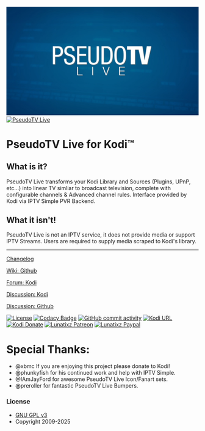 ![PseudoTV Live](https://raw.githubusercontent.com/PseudoTV/PseudoTV_Live/master/plugin.video.pseudotv.live/resources/images/fanart.jpg)
[![PseudoTV Live](https://opengraph.githubassets.com/b515e27858c045536f54116a571f79bda90cde077f4a9e87af8908cb0801b6a2/PseudoTV/PseudoTV_Live)](https://opengraph.githubassets.com/b515e27858c045536f54116a571f79bda90cde077f4a9e87af8908cb0801b6a2/PseudoTV/PseudoTV_Live)

# PseudoTV Live for Kodi™

## What is it?

PseudoTV Live transforms your Kodi Library and Sources (Plugins, UPnP, etc...) into linear TV simliar to broadcast television, complete with configurable channels & Advanced channel rules. Interface provided by Kodi via IPTV Simple PVR Backend.

## What it isn't!

PseudoTV Live is not an IPTV service, it does not provide media or support IPTV Streams. Users are required to supply media scraped to Kodi's library. 

---

[Changelog](https://github.com/PseudoTV/PseudoTV_Live/raw/master/plugin.video.pseudotv.live/changelog.txt)

[Wiki: Github](https://github.com/PseudoTV/PseudoTV_Live/wiki)

[Forum: Kodi](https://forum.kodi.tv/showthread.php?tid=355549)

[Discussion: Kodi](https://forum.kodi.tv/showthread.php?tid=346803)

[Discussion: Github](https://github.com/PseudoTV/PseudoTV_Live/discussions)

[![License](https://img.shields.io/github/license/PseudoTV/PseudoTV_Live?style=flat-square)](https://github.com/PseudoTV/PseudoTV_Live/blob/master/LICENSE)
[![Codacy Badge](https://img.shields.io/codacy/grade/efcc007bd689449f8cf89569ac6a311b.svg?style=flat-square)](https://www.codacy.com/app/PseudoTV/PseudoTV_Live/dashboard)
[![GitHub commit activity](https://img.shields.io/github/commit-activity/m/PseudoTV/PseudoTV_Live.svg?color=red&style=flat-square)](https://github.com/PseudoTV/PseudoTV_Live/commits?author=Lunatixz)
[![Kodi URL](https://img.shields.io/badge/Supports-Kodi%2019+-blue.svg?style=flat-square)](https://kodi.tv/download)
[![Kodi Donate](https://img.shields.io/badge/Donate%20to-Kodi-blue.svg?style=flat-square)](https://kodi.tv/contribute/donate)
[![Lunatixz Patreon](https://img.shields.io/badge/Patreon-Lunatixz-blue.svg?style=flat-square)](https://www.patreon.com/pseudotv)
[![Lunatixz Paypal](https://img.shields.io/badge/Paypal-Lunatixz-blue.svg?style=flat-square)](https://paypal.me/Lunatixz)

# Special Thanks:
- @xbmc If you are enjoying this project please donate to Kodi!
- @phunkyfish for his continued work and help with IPTV Simple.
- @IAmJayFord for awesome PseudoTV Live Icon/Fanart sets.
- @preroller for fantastic PseudoTV Live Bumpers.

### License

* [GNU GPL v3](http://www.gnu.org/licenses/gpl.html)
* Copyright 2009-2025
